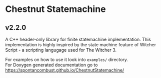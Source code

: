# Chestnut Statemachine
## v2.2.0

A C++ header-only library for finite statemachine implementation.
This implementation is highly inspired by the state machine feature of Witcher Script - a scripting langugage used for The Witcher 3.

For examples on how to use it look into `examples/` directory.<br>
For Doxygen generated documentation go to https://spontancombust.github.io/ChestnutStatemachine/
